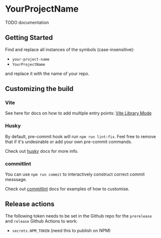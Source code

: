 # YourProjectName

TODO documentation

## Getting Started

Find and replace all instances of the symbols (case-insensitive):

- `your-project-name`
- `YourProjectName`

and replace it with the name of your repo.

## Customizing the build

### Vite

See here for docs on how to add multiple entry points: [Vite Library Mode](https://vitejs.dev/guide/build.html#library-mode)

### Husky

By default, pre-commit hook will run `npm run lint:fix`. Feel free to remove that if it's undesirable or add your own
pre-commit commands.

Check out [husky](https://typicode.github.io/husky) docs for more info.

### commitlint

You can use `npm run commit` to interactively construct correct commit messsage.

Check out [commitlint](https://commitlint.js.org) docs for examples of how to customise.

## Release actions

The following token needs to be set in the Github repo for the `prerelease` and `release` Github Actions to work:

- `secrets.NPM_TOKEN` (need this to publish on NPM)
